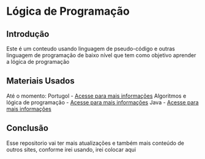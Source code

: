 # Lógica de Programação

## Introdução

Este é um conteudo usando linguagem de pseudo-código e outras linguagem de programação de baixo nível que tem como objetivo aprender a lógica de programação


## Materiais Usados
Até o momento:
Portugol - [Acesse para mais informações](http://lite.acad.univali.br/portugol/)
Algoritmos e lógica de programação - [Acesse para mais informações](https://www.cengage.com.br/ls/algoritmos-e-logica-de-programacao-2a-edicao-revista-e-ampliada/)
Java - [Acesse para mais informações](https://www.oracle.com/java/)

## Conclusão
Esse repositorio vai ter mais atualizações e também mais conteúdo de outros sites, conforme irei usando, irei colocar aqui